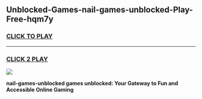 
## Unblocked-Games-nail-games-unblocked-Play-Free-hqm7y
<h3>
<a href="https://premium76.site?title=nail-games-unblocked&ref=19M">CLICK TO PLAY</a></h3>
<hr>

<h3>
<a href="https://premium76.site?title=nail-games-unblocked&ref=19M">CLICK 2 PLAY</a>
  
</h3>

<a href="https://premium76.site?title=nail-games-unblocked&ref=19M"><img src="https://clearcache.store/games.png"></a>


**nail-games-unblocked games unblocked: Your Gateway to Fun and Accessible Online Gaming**
